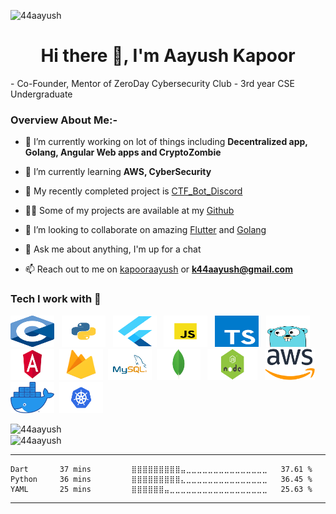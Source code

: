 <p align="left"> <img src="https://komarev.com/ghpvc/?username=44aayush" alt="44aayush" /> </p>

<h1 align="center">Hi there 👋, I'm Aayush Kapoor</h1>
 - Co-Founder, Mentor of ZeroDay Cybersecurity Club
 - 3rd year CSE Undergraduate

<br>

### Overview About Me:-

- 🔭 I’m currently working on lot of things including <strong>Decentralized app, Golang, Angular Web apps and CryptoZombie</strong>

- 🌱 I’m currently learning **AWS, CyberSecurity**

- 🤔 My recently completed project is [CTF_Bot_Discord](https://github.com/44aayush/CTF_Bot_Discord)

- 👨‍💻 Some of my projects are available at my [Github](https://github.com/44aayush?tab=repositories)

- 👯 I’m looking to collaborate on amazing [Flutter](https://flutter.dev/) and [Golang](https://pkg.go.dev/)

- 💬 Ask me about anything, I'm up for a chat

- 📫 Reach out to me on [kapooraayush](https://www.linkedin.com/in/kapooraayush/) or **k44aayush@gmail.com**

### Tech I work with 🔨
<p>
<img src="https://raw.githubusercontent.com/44aayush/44aayush/master/assets/c.png" alt="c" height="50" width="70"/> &nbsp; 
<img src="https://raw.githubusercontent.com/44aayush/44aayush/master/assets/python.png" alt="python" height="50" width="70"/> &nbsp;
<img src="https://raw.githubusercontent.com/44aayush/44aayush/master/assets/flutter.png" alt="flutter" height="50" width="70"/> &nbsp; 
<img src="https://raw.githubusercontent.com/44aayush/44aayush/master/assets/js.png" alt="js" height="50" width="70"/> &nbsp;
<img src="https://raw.githubusercontent.com/44aayush/44aayush/master/assets/ts.png" alt="ts" height="50" width="70"/> &nbsp;
<img src="https://raw.githubusercontent.com/44aayush/44aayush/master/assets/go.png" alt="go" height="50" width="70"/>&nbsp;
<img src="https://raw.githubusercontent.com/44aayush/44aayush/master/assets/angular.png" alt="angular" height="50" width="70"/>&nbsp;
<img src="https://raw.githubusercontent.com/44aayush/44aayush/master/assets/firebase.png" alt="firebase" height="50" width="70"/>&nbsp;
<img src="https://raw.githubusercontent.com/44aayush/44aayush/master/assets/mysql.png" alt="mysql" height="50" width="70"/>&nbsp;
<img src="https://raw.githubusercontent.com/44aayush/44aayush/master/assets/mongodb.png" alt="mongo" height="50" width="70"/> &nbsp;   
<img src="https://raw.githubusercontent.com/44aayush/44aayush/master/assets/nodejs.png" alt="node" height="50" width="80"/> &nbsp; 
<img src="https://raw.githubusercontent.com/44aayush/44aayush/master/assets/aws.png" alt="aws" height="50" width="80"/> &nbsp; 
<img src="https://raw.githubusercontent.com/44aayush/44aayush/master/assets/docker.png" alt="docker" height="50" width="70"/>&nbsp;
<img src="https://raw.githubusercontent.com/44aayush/44aayush/master/assets/k8.png" alt="k8" height="50" width="70"/>&nbsp;
</p>

<img align="left" src="https://github-readme-stats.vercel.app/api/top-langs/?username=44aayush&layout=compact&hide=html&theme=radical" alt="44aayush" />
<br>
<img align="center" src="https://github-readme-stats.vercel.app/api?username=44aayush&show_icons=true&theme=radical&count_private=true" alt="44aayush" />

-------------------------

<!--START_SECTION:waka-->
```text
Dart       37 mins         ⣿⣿⣿⣿⣿⣿⣿⣿⣿⣤⣀⣀⣀⣀⣀⣀⣀⣀⣀⣀⣀⣀⣀⣀⣀   37.61 % 
Python     36 mins         ⣿⣿⣿⣿⣿⣿⣿⣿⣿⣄⣀⣀⣀⣀⣀⣀⣀⣀⣀⣀⣀⣀⣀⣀⣀   36.45 % 
YAML       25 mins         ⣿⣿⣿⣿⣿⣿⣤⣀⣀⣀⣀⣀⣀⣀⣀⣀⣀⣀⣀⣀⣀⣀⣀⣀⣀   25.63 % 
```
<!--END_SECTION:waka-->

-------------------------


